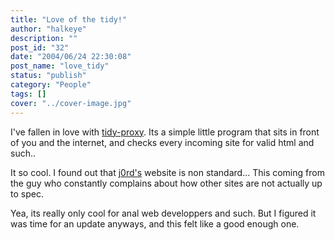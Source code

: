 ```yaml
---
title: "Love of the tidy!"
author: "halkeye"
description: ""
post_id: "32"
date: "2004/06/24 22:30:08"
post_name: "love_tidy"
status: "publish"
category: "People"
tags: []
cover: "../cover-image.jpg"
---
```


I've fallen in love with [tidy-proxy](https://tidy-proxy.freesources.org/). Its a simple little program that sits in front of you and the internet, and checks every incoming site for valid html and such..

It so cool. I found out that [j0rd's](https://j0rd.ath.cx) website is non standard... This coming from the guy who constantly complains about how other sites are not actually up to spec.

Yea, its really only cool for anal web developpers and such. But I figured it was time for an update anyways, and this felt like a good enough one.